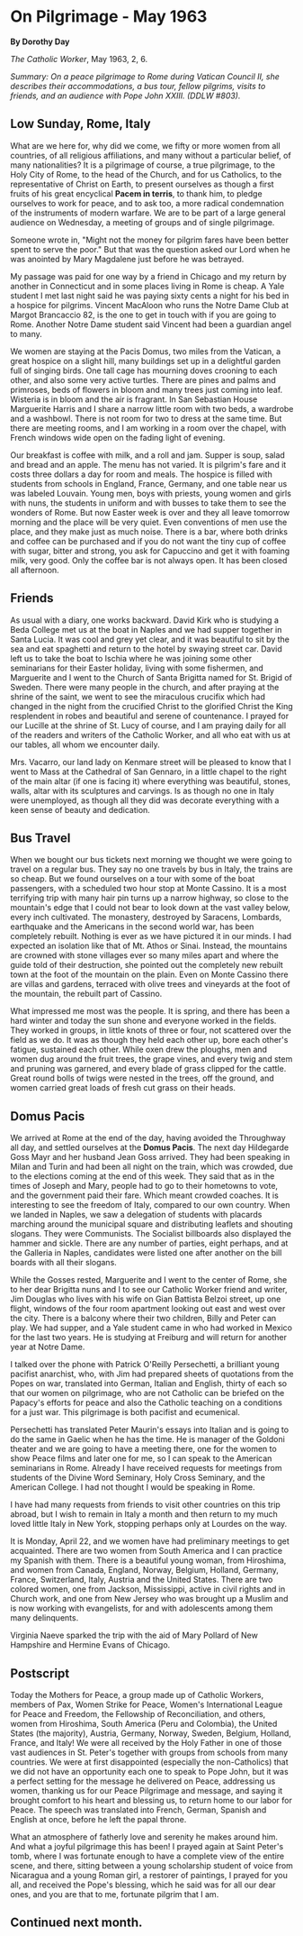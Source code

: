 On Pilgrimage - May 1963
========================

**By Dorothy Day**

*The Catholic Worker*, May 1963, 2, 6.

*Summary: On a peace pilgrimage to Rome during Vatican Council II, she
describes their accommodations, a bus tour, fellow pilgrims, visits to
friends, and an audience with Pope John XXIII. (DDLW \#803).*

Low Sunday, Rome, Italy
-----------------------

What are we here for, why did we come, we fifty or more women from all
countries, of all religious affiliations, and many without a particular
belief, of many nationalities? It is a pilgrimage of course, a true
pilgrimage, to the Holy City of Rome, to the head of the Church, and for
us Catholics, to the representative of Christ on Earth, to present
ourselves as though a first fruits of his great encyclical **Pacem in
terris**, to thank him, to pledge ourselves to work for peace, and to
ask too, a more radical condemnation of the instruments of modern
warfare. We are to be part of a large general audience on Wednesday, a
meeting of groups and of single pilgrimage.

Someone wrote in, "Might not the money for pilgrim fares have been
better spent to serve the poor." But that was the question asked our
Lord when he was anointed by Mary Magdalene just before he was betrayed.

My passage was paid for one way by a friend in Chicago and my return by
another in Connecticut and in some places living in Rome is cheap. A
Yale student I met last night said he was paying sixty cents a night for
his bed in a hospice for pilgrims. Vincent MacAloon who runs the Notre
Dame Club at Margot Brancaccio 82, is the one to get in touch with if
you are going to Rome. Another Notre Dame student said Vincent had been
a guardian angel to many.

We women are staying at the Pacis Domus, two miles from the Vatican, a
great hospice on a slight hill, many buildings set up in a delightful
garden full of singing birds. One tall cage has mourning doves crooning
to each other, and also some very active turtles. There are pines and
palms and primroses, beds of flowers in bloom and many trees just coming
into leaf. Wisteria is in bloom and the air is fragrant. In San
Sebastian House Marguerite Harris and I share a narrow little room with
two beds, a wardrobe and a washbowl. There is not room for two to dress
at the same time. But there are meeting rooms, and I am working in a
room over the chapel, with French windows wide open on the fading light
of evening.

Our breakfast is coffee with milk, and a roll and jam. Supper is soup,
salad and bread and an apple. The menu has not varied. It is pilgrim's
fare and it costs three dollars a day for room and meals. The hospice is
filled with students from schools in England, France, Germany, and one
table near us was labeled Louvain. Young men, boys with priests, young
women and girls with nuns, the students in uniform and with busses to
take them to see the wonders of Rome. But now Easter week is over and
they all leave tomorrow morning and the place will be very quiet. Even
conventions of men use the place, and they make just as much noise.
There is a bar, where both drinks and coffee can be purchased and if you
do not want the tiny cup of coffee with sugar, bitter and strong, you
ask for Capuccino and get it with foaming milk, very good. Only the
coffee bar is not always open. It has been closed all afternoon.

Friends
-------

As usual with a diary, one works backward. David Kirk who is studying a
Beda College met us at the boat in Naples and we had supper together in
Santa Lucia. It was cool and grey yet clear, and it was beautiful to sit
by the sea and eat spaghetti and return to the hotel by swaying street
car. David left us to take the boat to Ischia where he was joining some
other seminarians for their Easter holiday, living with some fishermen,
and Marguerite and I went to the Church of Santa Brigitta named for St.
Brigid of Sweden. There were many people in the church, and after
praying at the shrine of the saint, we went to see the miraculous
crucifix which had changed in the night from the crucified Christ to the
glorified Christ the King resplendent in robes and beautiful and serene
of countenance. I prayed for our Lucille at the shrine of St. Lucy of
course, and I am praying daily for all of the readers and writers of the
Catholic Worker, and all who eat with us at our tables, all whom we
encounter daily.

Mrs. Vacarro, our land lady on Kenmare street will be pleased to know
that I went to Mass at the Cathedral of San Gennaro, in a little chapel
to the right of the main altar (if one is facing it) where everything
was beautiful, stones, walls, altar with its sculptures and carvings. Is
as though no one in Italy were unemployed, as though all they did was
decorate everything with a keen sense of beauty and dedication.

Bus Travel
----------

When we bought our bus tickets next morning we thought we were going to
travel on a regular bus. They say no one travels by bus in Italy, the
trains are so cheap. But we found ourselves on a tour with some of the
boat passengers, with a scheduled two hour stop at Monte Cassino. It is
a most terrifying trip with many hair pin turns up a narrow highway, so
close to the mountain's edge that I could not bear to look down at the
vast valley below, every inch cultivated. The monastery, destroyed by
Saracens, Lombards, earthquake and the Americans in the second world
war, has been completely rebuilt. Nothing is ever as we have pictured it
in our minds. I had expected an isolation like that of Mt. Athos or
Sinai. Instead, the mountains are crowned with stone villages ever so
many miles apart and where the guide told of their destruction, she
pointed out the completely new rebuilt town at the foot of the mountain
on the plain. Even on Monte Cassino there are villas and gardens,
terraced with olive trees and vineyards at the foot of the mountain, the
rebuilt part of Cassino.

What impressed me most was the people. It is spring, and there has been
a hard winter and today the sun shone and everyone worked in the fields.
They worked in groups, in little knots of three or four, not scattered
over the field as we do. It was as though they held each other up, bore
each other's fatigue, sustained each other. While oxen drew the ploughs,
men and women dug around the fruit trees, the grape vines, and every
twig and stem and pruning was garnered, and every blade of grass clipped
for the cattle. Great round bolls of twigs were nested in the trees, off
the ground, and women carried great loads of fresh cut grass on their
heads.

Domus Pacis
-----------

We arrived at Rome at the end of the day, having avoided the Throughway
all day, and settled ourselves at the **Domus Pacis**. The next day
Hildegarde Goss Mayr and her husband Jean Goss arrived. They had been
speaking in Milan and Turin and had been all night on the train, which
was crowded, due to the elections coming at the end of this week. They
said that as in the times of Joseph and Mary, people had to go to their
hometowns to vote, and the government paid their fare. Which meant
crowded coaches. It is interesting to see the freedom of Italy, compared
to our own country. When we landed in Naples, we saw a delegation of
students with placards marching around the municipal square and
distributing leaflets and shouting slogans. They were Communists. The
Socialist billboards also displayed the hammer and sickle. There are any
number of parties, eight perhaps, and at the Galleria in Naples,
candidates were listed one after another on the bill boards with all
their slogans.

While the Gosses rested, Marguerite and I went to the center of Rome,
she to her dear Brigitta nuns and I to see our Catholic Worker friend
and writer, Jim Douglas who lives with his wife on Gian Battista Belzoi
street, up one flight, windows of the four room apartment looking out
east and west over the city. There is a balcony where their two
children, Billy and Peter can play. We had supper, and a Yale student
came in who had worked in Mexico for the last two years. He is studying
at Freiburg and will return for another year at Notre Dame.

I talked over the phone with Patrick O'Reilly Persechetti, a brilliant
young pacifist anarchist, who, with Jim had prepared sheets of
quotations from the Popes on war, translated into German, Italian and
English, thirty of each so that our women on pilgrimage, who are not
Catholic can be briefed on the Papacy's efforts for peace and also the
Catholic teaching on a conditions for a just war. This pilgrimage is
both pacifist and ecumenical.

Persechetti has translated Peter Maurin's essays into Italian and is
going to do the same in Gaelic when he has the time. He is manager of
the Goldoni theater and we are going to have a meeting there, one for
the women to show Peace films and later one for me, so I can speak to
the American seminarians in Rome. Already I have received requests for
meetings from students of the Divine Word Seminary, Holy Cross Seminary,
and the American College. I had not thought I would be speaking in Rome.

I have had many requests from friends to visit other countries on this
trip abroad, but I wish to remain in Italy a month and then return to my
much loved little Italy in New York, stopping perhaps only at Lourdes on
the way.

It is Monday, April 22, and we women have had preliminary meetings to
get acquainted. There are two women from South America and I can
practice my Spanish with them. There is a beautiful young woman, from
Hiroshima, and women from Canada, England, Norway, Belgium, Holland,
Germany, France, Switzerland, Italy, Austria and the United States.
There are two colored women, one from Jackson, Mississippi, active in
civil rights and in Church work, and one from New Jersey who was brought
up a Muslim and is now working with evangelists, for and with
adolescents among them many delinquents.

Virginia Naeve sparked the trip with the aid of Mary Pollard of New
Hampshire and Hermine Evans of Chicago.

Postscript
----------

Today the Mothers for Peace, a group made up of Catholic Workers,
members of Pax, Women Strike for Peace, Women's International League for
Peace and Freedom, the Fellowship of Reconciliation, and others, women
from Hiroshima, South America (Peru and Colombia), the United States
(the majority), Austria, Germany, Norway, Sweden, Belgium, Holland,
France, and Italy! We were all received by the Holy Father in one of
those vast audiences in St. Peter's together with groups from schools
from many countries. We were at first disappointed (especially the
non-Catholics) that we did not have an opportunity each one to speak to
Pope John, but it was a perfect setting for the message he delivered on
Peace, addressing us women, thanking us for our Peace Pilgrimage and
message, and saying it brought comfort to his heart and blessing us, to
return home to our labor for Peace. The speech was translated into
French, German, Spanish and English at once, before he left the papal
throne.

What an atmosphere of fatherly love and serenity he makes around him.
And what a joyful pilgrimage this has been! I prayed again at Saint
Peter's tomb, where I was fortunate enough to have a complete view of
the entire scene, and there, sitting between a young scholarship student
of voice from Nicaragua and a young Roman girl, a restorer of paintings,
I prayed for you all, and received the Pope's blessing, which he said
was for all our dear ones, and you are that to me, fortunate pilgrim
that I am.

Continued next month.
---------------------
